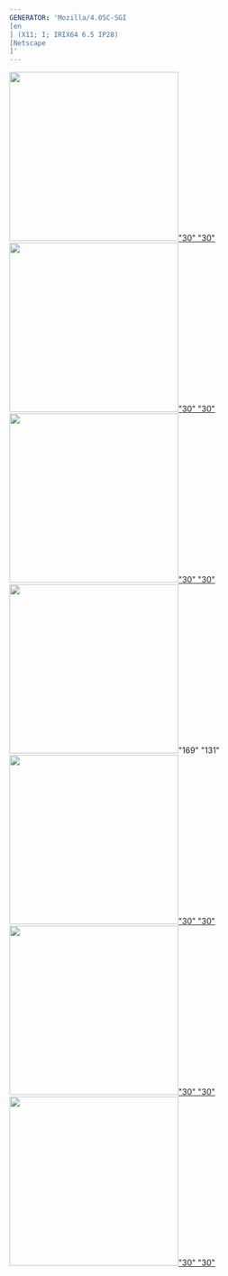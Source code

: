 ```yaml
---
GENERATOR: 'Mozilla/4.05C-SGI 
[en
] (X11; I; IRIX64 6.5 IP28) 
[Netscape
]'
---
```


[<img height="300" width="300" src="../images/arrow2.gif">"30"
"30"](mstkla.md#MODEL%20VERTEX) [<img height="300" width="300" src="../images/arrow3.gif">"30"
"30"](GeomEdge.md) [<img height="300" width="300" src="../images/arrow4.gif">"30"
"30"](utilities.md)
<img height="300" width="300" src="../images/construction14.gif">"169" "131"
[<img height="300" width="300" src="../images/arrow2.gif">"30"
"30"](mstkla.md#MODEL%20VERTEX) [<img height="300" width="300" src="../images/arrow3.gif">"30"
"30"](GeomEdge.md) [<img height="300" width="300" src="../images/arrow4.gif">"30"
"30"](utilities.md)
